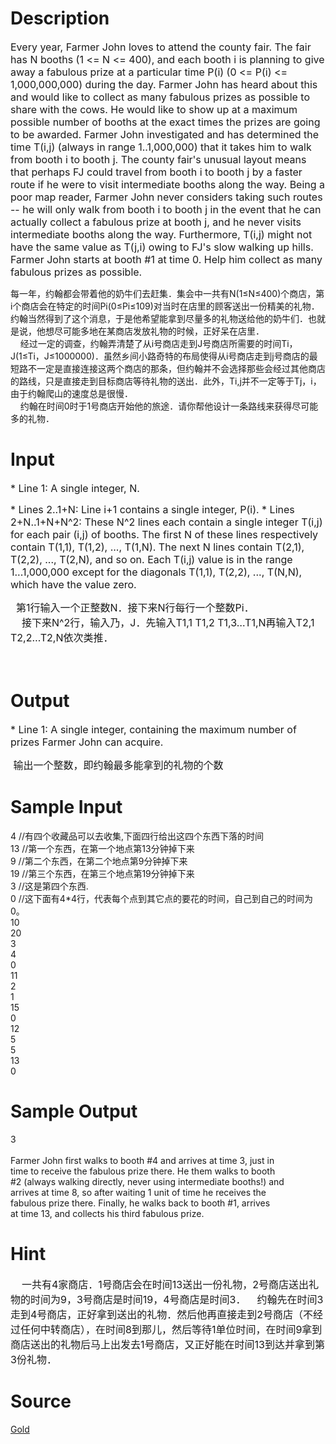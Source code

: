 
# Description

<div class="content"><p><span style="font-size: medium">Every year, Farmer John loves to attend the county fair. The fair has N booths (1 &lt;= N &lt;= 400), and each booth i is planning to give away a fabulous prize at a particular time P(i) (0 &lt;= P(i) &lt;= 1,000,000,000) during the day. Farmer John has heard about this and would like to collect as many fabulous prizes as possible to share with the cows. He would like to show up at a maximum possible number of booths at the exact times the prizes are going to be awarded. Farmer John investigated and has determined the time T(i,j) (always in range 1..1,000,000) that it takes him to walk from booth i to booth j. The county fair&#39;s unusual layout means that perhaps FJ could travel from booth i to booth j by a faster route if he were to visit intermediate booths along the way. Being a poor map reader, Farmer John never considers taking such routes -- he will only walk from booth i to booth j in the event that he can actually collect a fabulous prize at booth j, and he never visits intermediate booths along the way. Furthermore, T(i,j) might not have the same value as T(j,i) owing to FJ&#39;s slow walking up hills. Farmer John starts at booth #1 at time 0. Help him collect as many fabulous prizes as possible. </span></p>
<p></p>
<div>每一年，约翰都会带着他的奶牛们去赶集．集会中一共有N(1≤N≤400)个商店，第i个商店会在特定的时间Pi(0≤Pi≤109)对当时在店里的顾客送出一份精美的礼物．约翰当然得到了这个消息，于是他希望能拿到尽量多的礼物送给他的奶牛们．也就是说，他想尽可能多地在某商店发放礼物的时候，正好呆在店里．</div>
<div>    经过一定的调查，约翰弄清楚了从i号商店走到J号商店所需要的时间Ti，J(1≤Ti，J≤1000000)．虽然乡间小路奇特的布局使得从i号商店走到j号商店的最短路不一定是直接连接这两个商店的那条，但约翰并不会选择那些会经过其他商店的路线，只是直接走到目标商店等待礼物的送出．此外，Ti,j并不一定等于Tj，i，由于约翰爬山的速度总是很慢．</div>
<div>    约翰在时间0时于1号商店开始他的旅途．请你帮他设计一条路线来获得尽可能多的礼物．</div></div>

# Input

<div class="content"><p><span style="font-size: medium">* Line 1: A single integer, N. </span></p>
<p><span style="font-size: medium">* Lines 2..1+N: Line i+1 contains a single integer, P(i). * Lines 2+N..1+N+N^2: These N^2 lines each contain a single integer T(i,j) for each pair (i,j) of booths. The first N of these lines respectively contain T(1,1), T(1,2), ..., T(1,N). The next N lines contain T(2,1), T(2,2), ..., T(2,N), and so on. Each T(i,j) value is in the range 1...1,000,000 except for the diagonals T(1,1), T(2,2), ..., T(N,N), which have the value zero.</span></p>
<div><span style="font-size: medium">  第1行输入一个正整数N．接下来N行每行一个整数Pi．</span></div>
<div><span style="font-size: medium">    接下来N^2行，输入乃，J．先输入T1,1 T1,2 T1,3…T1,N再输入T2,1 T2,2…T2,N依次类推．</span></div>
<p><span style="font-size: medium">   </span></p></div>

# Output

<div class="content"><p><span style="font-size: medium">* Line 1: A single integer, containing the maximum number of prizes Farmer John can acquire. </span></p>
<p><span style="font-size: medium"> 输出一个整数，即约翰最多能拿到的礼物的个数</span></p></div>

# Sample Input

<div class="content"><span class="sampledata">4 //有四个收藏品可以去收集,下面四行给出这四个东西下落的时间<br/>
13 //第一个东西，在第一个地点第13分钟掉下来<br/>
9 //第二个东西，在第二个地点第9分钟掉下来<br/>
19 //第三个东西，在第三个地点第19分钟掉下来<br/>
3 //这是第四个东西.<br/>
0 //这下面有4*4行，代表每个点到其它点的要花的时间，自己到自己的时间为0。<br/>
10<br/>
20<br/>
3<br/>
4<br/>
0<br/>
11<br/>
2<br/>
1<br/>
15<br/>
0<br/>
12<br/>
5<br/>
5<br/>
13<br/>
0<br/>
</span></div>

# Sample Output

<div class="content"><span class="sampledata">3<br/>
<br/>
Farmer John first walks to booth #4 and arrives at time 3, just in<br/>
time to receive the fabulous prize there. He them walks to booth<br/>
#2 (always walking directly, never using intermediate booths!) and<br/>
arrives at time 8, so after waiting 1 unit of time he receives the<br/>
fabulous prize there. Finally, he walks back to booth #1, arrives<br/>
at time 13, and collects his third fabulous prize.<br/>
</span></div>

# Hint

<div class="content"><p></p><div><span style="font-size: medium">    一共有4家商店．1号商店会在时间13送出一份礼物，2号商店送出礼物的时间为9，3号商店是时间19，4号商店是时间3．    约翰先在时间3走到4号商店，正好拿到送出的礼物．然后他再直接走到2号商店（不经过任何中转商店），在时间8到那儿，然后等待1单位时间，在时间9拿到商店送出的礼物后马上出发去1号商店，又正好能在时间13到达并拿到第3份礼物．</span></div><p></p></div>

# Source

<div class="content"><p><a href="problemset.php?search=Gold">Gold</a></p></div>

